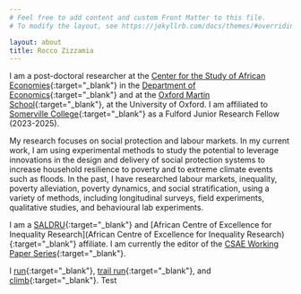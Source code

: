 ```yaml
---
# Feel free to add content and custom Front Matter to this file.
# To modify the layout, see https://jekyllrb.com/docs/themes/#overriding-theme-defaults

layout: about
title: Rocco Zizzamia
---
```


I am a post-doctoral researcher at the [Center for the Study of African Economies](https://www.csae.ox.ac.uk/){:target="_blank"} in the [Department of Economics](https://www.economics.ox.ac.uk/){:target="_blank"} and at the [Oxford Martin School](https://www.oxfordmartin.ox.ac.uk/){:target="_blank"}, at the University of Oxford. I am affiliated to [Somerville College](https://www.some.ox.ac.uk/our-people/rocco-zizzamia/){:target="_blank"} as a Fulford  Junior Research Fellow (2023-2025).

My research focuses on social protection and labour markets. In my current work, I am using experimental methods to study the potential to leverage innovations in the design and delivery of social protection systems to increase household resilience to poverty and to extreme climate events such as floods. In the past, I have researched labour markets, inequality, poverty alleviation, poverty dynamics, and social stratification, using a variety of methods, including longitudinal surveys, field experiments, qualitative studies, and behavioural lab experiments. 

I am a [SALDRU](https://www.saldru.uct.ac.za/){:target="_blank"} and [African Centre of Excellence for Inequality Research](African Centre of Excellence for Inequality Research){:target="_blank"} affiliate. I am currently the editor of the [CSAE Working Paper Series](https://www.csae.ox.ac.uk/working-papers){:target="_blank"}.

I [run](https://www.thepowerof10.info/athletes/profile.aspx?athleteid=1175545){:target="_blank"}, [trail run](https://itra.run/RunnerSpace/RaceResults/ZIZZAMIA.Rocco/4243390){:target="_blank"}, and [climb](https://www.8a.nu/user/rocco-zizzamia){:target="_blank"}. Test


